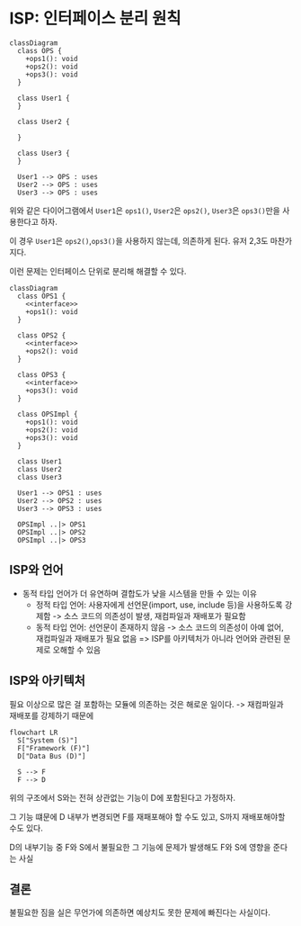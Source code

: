 # ISP: 인터페이스 분리 원칙

```mermaid
classDiagram
  class OPS {
    +ops1(): void
    +ops2(): void
    +ops3(): void
  }

  class User1 {
  }

  class User2 {
  
  }

  class User3 {
  }

  User1 --> OPS : uses
  User2 --> OPS : uses
  User3 --> OPS : uses
```

위와 같은 다이어그램에서 `User1`은 `ops1()`, `User2`은 `ops2()`, `User3`은 `ops3()`만을 사용한다고 하자.

이 경우 `User1`은 `ops2()`,`ops3()`을 사용하지 않는데, 의존하게 된다. 유저 2,3도 마찬가지다.

이런 문제는 인터페이스 단위로 분리해 해결할 수 있다.

```mermaid
classDiagram
  class OPS1 {
    <<interface>>
    +ops1(): void
  }

  class OPS2 {
    <<interface>>
    +ops2(): void
  }

  class OPS3 {
    <<interface>>
    +ops3(): void
  }

  class OPSImpl {
    +ops1(): void
    +ops2(): void
    +ops3(): void
  }

  class User1
  class User2
  class User3

  User1 --> OPS1 : uses
  User2 --> OPS2 : uses
  User3 --> OPS3 : uses

  OPSImpl ..|> OPS1
  OPSImpl ..|> OPS2
  OPSImpl ..|> OPS3
```

## ISP와 언어

- 동적 타입 언어가 더 유연하며 결합도가 낮을 시스템을 만들 수 있는 이유
  - 정적 타입 언어: 사용자에게 선언문(import, use, include 등)을 사용하도록 강제함 -> 소스 코드의 의존성이 발생, 재컴파일과 재배포가 필요함
  - 동적 타입 언어: 선언문이 존재하지 않음 -> 소스 코드의 의존성이 아예 없어, 재컴파일과 재배포가 필요 없음
    => ISP를 아키텍처가 아니라 언어와 관련된 문제로 오해할 수 있음

## ISP와 아키텍처

필요 이상으로 많은 걸 포함하는 모듈에 의존하는 것은 해로운 일이다.
-> 재컴파일과 재배포를 강제하기 때문에

```mermaid
flowchart LR
  S["System (S)"]
  F["Framework (F)"]
  D["Data Bus (D)"]

  S --> F
  F --> D
```

위의 구조에서 S와는 전혀 상관없는 기능이 D에 포함된다고 가정하자.

그 기능 떄문에 D 내부가 변경되면 F를 재패포해야 할 수도 있고, S까지 재배포해야할 수도 있다.

D의 내부기능 중 F와 S에서 불필요한 그 기능에 문제가 발생해도 F와 S에 영향을 준다는 사실

## 결론

불필요한 짐을 실은 무언가에 의존하면 예상치도 못한 문제에 빠진다는 사실이다.
